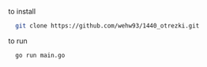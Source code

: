 to install
```bash
  git clone https://github.com/wehw93/1440_otrezki.git
```
to run
```bush
  go run main.go
```
